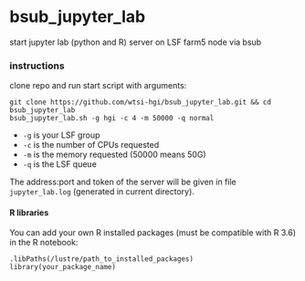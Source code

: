 # bsub_jupyter_lab
start jupyter lab (python and R) server on LSF farm5 node via bsub

### instructions
clone repo and run start script with arguments:
```
git clone https://github.com/wtsi-hgi/bsub_jupyter_lab.git && cd bsub_jupyter_lab
bsub_jupyter_lab.sh -g hgi -c 4 -m 50000 -q normal
```

* `-g` is your LSF group
* `-c` is the number of CPUs requested
* `-m` is the memory requested (50000 means 50G)
* `-q` is the LSF queue

The address:port and token of the server will be given in file `jupyter_lab.log` (generated in current directory).

#### R libraries
You can add your own R installed packages (must be compatible with R 3.6) in the R notebook:
```
.libPaths(/lustre/path_to_installed_packages)
library(your_package_name)
```
